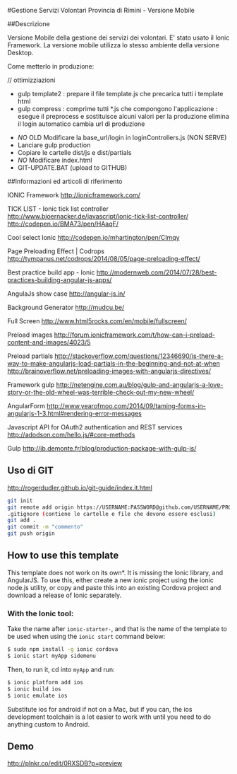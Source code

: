 #Gestione Servizi Volontari Provincia di Rimini - Versione Mobile

##Descrizione

Versione Mobile della gestione dei servizi dei volontari.
E' stato usato il Ionic Framework.
La versione mobile utilizza lo stesso ambiente della versione Desktop.

Come metterlo in produzione:

// ottimizziazioni

* gulp template2  : prepare il file template.js che precarica tutti i template html
* gulp compress : comprime tutti *.js che compongono l'applicazione
                : esegue il preprocess e sostituisce alcuni valori per la produzione
                  elimina il login automatico 
                  cambia url di produzione


- *NO* OLD Modificare la base_url/login in loginControllers.js (NON SERVE)
- Lanciare gulp production
- Copiare le cartelle dist/js e dist/partials
- *NO* Modificare index.html 
- GIT-UPDATE.BAT (upload to GITHUB)

##Informazioni ed articoli di riferimento

IONIC Framework
http://ionicframework.com/

TICK LIST - Ionic tick list controller
http://www.bjoernacker.de/javascript/ionic-tick-list-controller/
http://codepen.io/BMA73/pen/HAaqF/

Cool select Ionic
http://codepen.io/mhartington/pen/CImqy

Page Preloading Effect | Codrops
http://tympanus.net/codrops/2014/08/05/page-preloading-effect/

Best practice build app - Ionic
http://modernweb.com/2014/07/28/best-practices-building-angular-js-apps/

AngulaJs show case
http://angular-js.in/

Background Generator
http://mudcu.be/

Full Screen
http://www.html5rocks.com/en/mobile/fullscreen/

Preload images
http://forum.ionicframework.com/t/how-can-i-preload-content-and-images/4023/5

Preload partials
http://stackoverflow.com/questions/12346690/is-there-a-way-to-make-angularjs-load-partials-in-the-beginning-and-not-at-when
http://brainoverflow.net/preloading-images-with-angularjs-directives/

Framework gulp
http://netengine.com.au/blog/gulp-and-angularjs-a-love-story-or-the-old-wheel-was-terrible-check-out-my-new-wheel/

AngularForm
http://www.yearofmoo.com/2014/09/taming-forms-in-angularjs-1-3.html#rendering-error-messages

Javascript API for OAuth2 authentication and REST services
http://adodson.com/hello.js/#core-methods

Gulp 
http://jb.demonte.fr/blog/production-package-with-gulp-js/

## Uso di GIT
http://rogerdudler.github.io/git-guide/index.it.html

```bash
git init
git remote add origin https://USERNAME:PASSWORD@github.com/USERNAME/PROJECTNAME.git
.gitignore (contiene le cartelle e file che devono essere esclusi)
git add .
git commit -m "commento"
git push origin
```

## How to use this template

This template does not work on its own*. It is missing the Ionic library, and AngularJS.
To use this, either create a new ionic project using the ionic node.js utility, or copy and paste this into an existing Cordova project and download a release of Ionic separately.

### With the Ionic tool:

Take the name after `ionic-starter-`, and that is the name of the template to be used when using the `ionic start` command below:

```bash
$ sudo npm install -g ionic cordova
$ ionic start myApp sidemenu
```

Then, to run it, cd into `myApp` and run:

```bash
$ ionic platform add ios
$ ionic build ios
$ ionic emulate ios
```

Substitute ios for android if not on a Mac, but if you can, the ios development toolchain is a lot easier to work with until you need to do anything custom to Android.

## Demo
http://plnkr.co/edit/0RXSDB?p=preview


